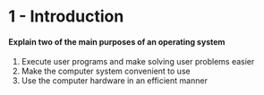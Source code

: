 # 1 - Introduction

#### Explain two of the main purposes of an operating system

1. Execute user programs and make solving user problems easier
2. Make the computer system convenient to use
3. Use the computer hardware in an efficient manner
